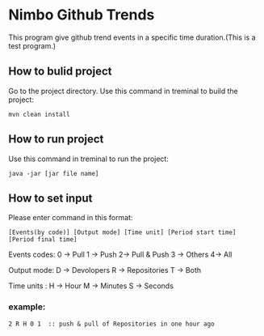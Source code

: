 # Nimbo Github Trends

This program give github trend events in a specific time duration.(This is a test program.)

## How to bulid project
Go to the project directory.
Use this command in treminal to build the project:

```
mvn clean install
```

## How to run project

Use this command in treminal to run the project:

```
java -jar [jar file name]
```
## How to set input

Please enter command in this format:

```
[Events(by code)] [Output mode] [Time unit] [Period start time] [Period final time]
```

Events codes: 0 -> Pull 1 -> Push 2-> Pull & Push 3 -> Others 4-> All

Output mode: D -> Devolopers R -> Repositories T -> Both

Time units : H -> Hour M -> Minutes S -> Seconds

### example:

````
2 R H 0 1  :: push & pull of Repositories in one hour ago
````
